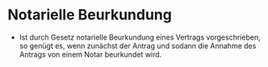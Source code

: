 # Notarielle Beurkundung

- Ist durch Gesetz notarielle Beurkundung eines Vertrags vorgeschrieben, so genügt es, wenn zunächst der Antrag und sodann die Annahme des Antrags von einem Notar beurkundet wird.

